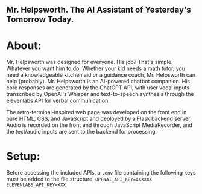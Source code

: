 ## Mr. Helpsworth. The AI Assistant of Yesterday's Tomorrow Today. 

# About:
Mr. Helpsworth was designed for everyone. His job? That's simple. Whatever you want him to do. Whether your kid needs a math tutor, you need a knowledgeable kitchen aid or a guidance coach, Mr. Helpsworth can help (probably).
Mr. Helpsworth is an AI-powered chatbot companion. His core responses are generated by the ChatGPT API, with user vocal inputs transcribed by OpenAI's Whisper and text-to-speech synthesis through the elevenlabs API for verbal communication. 

The retro-terminal-inspired web page was developed on the front end in pure HTML, CSS, and JavaScript and deployed by a Flask backend server. Audio is recorded on the front end through JavaScript MediaRecorder, and the text/audio inputs are sent to the backend for processing. 

# Setup:
Before accessing the included APIs, a `.env` file containing the following keys must be added to the file structure. 
```OPENAI_API_KEY=XXXXXX```
```ELEVENLABS_API_KEY=XXX```


